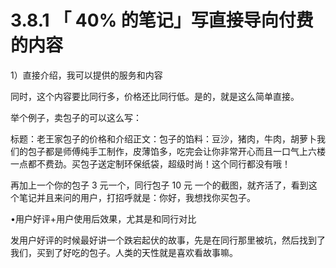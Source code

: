 # 3.8.1 「 40% 的笔记」写直接导向付费的内容

1）直接介绍，我可以提供的服务和内容

同时，这个内容要比同行多，价格还比同行低。是的，就是这么简单直接。

举个例子，卖包子的可以这么写：

标题：老王家包子的价格和介绍正文：包子的馅料：豆沙，猪肉，牛肉，胡萝卜我们的包子都是师傅纯手工制作，皮薄馅多，吃完会让你非常开心而且一口气上六楼一点都不费劲。买包子送定制环保纸袋，超级时尚！这个同行都没有哦！

再加上一个你的包子 3 元一个，同行包子 10 元 一个的截图，就齐活了，看到这个笔记并且来问的用户，打招呼就是：你好，我想找你买包子。

•用户好评+用户使用后效果，尤其是和同行对比

发用户好评的时候最好讲一个跌宕起伏的故事，先是在同行那里被坑，然后找到了我们，买到了好吃的包子。人类的天性就是喜欢看故事嘛。